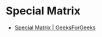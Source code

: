 # Special Matrix
- [Special Matrix | GeeksForGeeks](https://practice.geeksforgeeks.org/problems/special-matrix4201/1?utm_source=gfg&utm_medium=article&utm_campaign=bottom_sticky_on_article)
